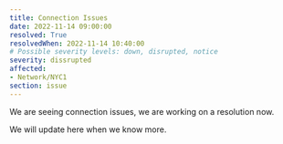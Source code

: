 ```yaml
---
title: Connection Issues
date: 2022-11-14 09:00:00
resolved: True
resolvedWhen: 2022-11-14 10:40:00
# Possible severity levels: down, disrupted, notice
severity: dissrupted
affected: 
- Network/NYC1
section: issue
---
```

We are seeing connection issues, we are working on a resolution now.

We will update here when we know more.
